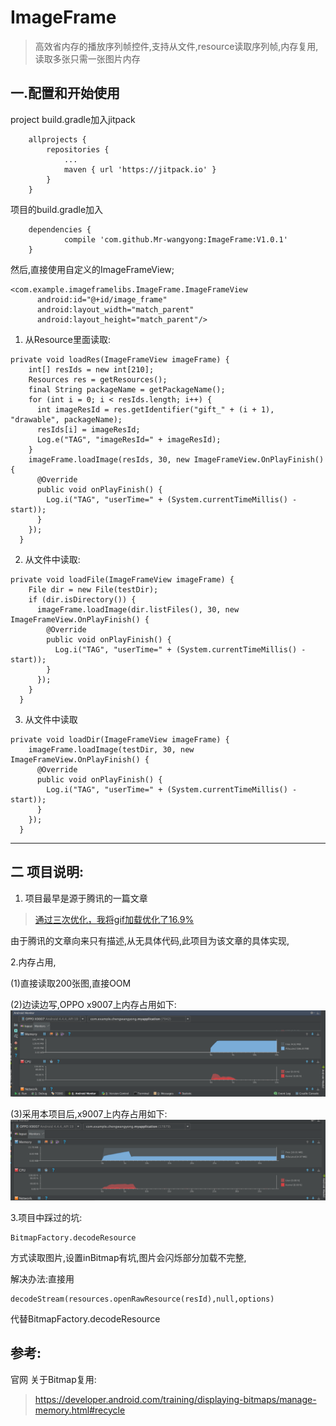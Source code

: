 # ImageFrame
>高效省内存的播放序列帧控件,支持从文件,resource读取序列帧,内存复用,读取多张只需一张图片内存

## 一.配置和开始使用

project build.gradle加入jitpack
```
	allprojects {
		repositories {
			...
			maven { url 'https://jitpack.io' }
		}
	}
```

项目的build.gradle加入
```
	dependencies {
	        compile 'com.github.Mr-wangyong:ImageFrame:V1.0.1'
	}
```
然后,直接使用自定义的ImageFrameView;
```
<com.example.imageframelibs.ImageFrame.ImageFrameView
      android:id="@+id/image_frame"
      android:layout_width="match_parent"
      android:layout_height="match_parent"/>
```




1. 从Resource里面读取:
```
private void loadRes(ImageFrameView imageFrame) {
    int[] resIds = new int[210];
    Resources res = getResources();
    final String packageName = getPackageName();
    for (int i = 0; i < resIds.length; i++) {
      int imageResId = res.getIdentifier("gift_" + (i + 1), "drawable", packageName);
      resIds[i] = imageResId;
      Log.e("TAG", "imageResId=" + imageResId);
    }
    imageFrame.loadImage(resIds, 30, new ImageFrameView.OnPlayFinish() {
      @Override
      public void onPlayFinish() {
        Log.i("TAG", "userTime=" + (System.currentTimeMillis() - start));
      }
    });
  }
```

2. 从文件中读取:

```
private void loadFile(ImageFrameView imageFrame) {
    File dir = new File(testDir);
    if (dir.isDirectory()) {
      imageFrame.loadImage(dir.listFiles(), 30, new ImageFrameView.OnPlayFinish() {
        @Override
        public void onPlayFinish() {
          Log.i("TAG", "userTime=" + (System.currentTimeMillis() - start));
        }
      });
    }
  }
```


3. 从文件中读取

```
private void loadDir(ImageFrameView imageFrame) {
    imageFrame.loadImage(testDir, 30, new ImageFrameView.OnPlayFinish() {
      @Override
      public void onPlayFinish() {
        Log.i("TAG", "userTime=" + (System.currentTimeMillis() - start));
      }
    });
  }
```


---

## 二 项目说明:
1. 项目最早是源于腾讯的一篇文章

> [通过三次优化，我将gif加载优化了16.9%](http://note.youdao.com/)

由于腾讯的文章向来只有描述,从无具体代码,此项目为该文章的具体实现,

2.内存占用,

(1)直接读取200张图,直接OOM

(2)边读边写,OPPO x9007上内存占用如下:
![image](read.png)

(3)采用本项目后,x9007上内存占用如下:
![image](cache.png)

3.项目中踩过的坑:

```
BitmapFactory.decodeResource
```
方式读取图片,设置inBitmap有坑,图片会闪烁部分加载不完整,

解决办法:直接用

```
decodeStream(resources.openRawResource(resId),null,options)
```
代替BitmapFactory.decodeResource


## 参考:
官网 关于Bitmap复用:
> https://developer.android.com/training/displaying-bitmaps/manage-memory.html#recycle


